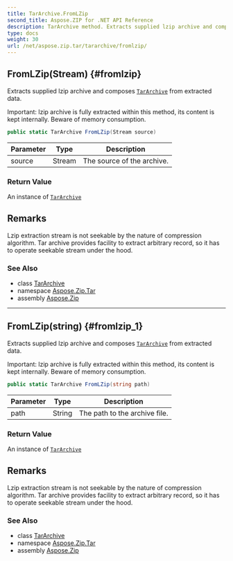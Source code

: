 ```yaml
---
title: TarArchive.FromLZip
second_title: Aspose.ZIP for .NET API Reference
description: TarArchive method. Extracts supplied lzip archive and composes TarArchive from extracted data
type: docs
weight: 30
url: /net/aspose.zip.tar/tararchive/fromlzip/
---
```

## FromLZip(Stream) {#fromlzip}

Extracts supplied lzip archive and composes [`TarArchive`](../) from extracted data.

Important: lzip archive is fully extracted within this method, its content is kept internally. Beware of memory consumption.

```csharp
public static TarArchive FromLZip(Stream source)
```

| Parameter | Type | Description |
| --- | --- | --- |
| source | Stream | The source of the archive. |

### Return Value

An instance of [`TarArchive`](../)

## Remarks

Lzip extraction stream is not seekable by the nature of compression algorithm. Tar archive provides facility to extract arbitrary record, so it has to operate seekable stream under the hood.

### See Also

* class [TarArchive](../)
* namespace [Aspose.Zip.Tar](../../tararchive/)
* assembly [Aspose.Zip](../../../)

---

## FromLZip(string) {#fromlzip_1}

Extracts supplied lzip archive and composes [`TarArchive`](../) from extracted data.

Important: lzip archive is fully extracted within this method, its content is kept internally. Beware of memory consumption.

```csharp
public static TarArchive FromLZip(string path)
```

| Parameter | Type | Description |
| --- | --- | --- |
| path | String | The path to the archive file. |

### Return Value

An instance of [`TarArchive`](../)

## Remarks

Lzip extraction stream is not seekable by the nature of compression algorithm. Tar archive provides facility to extract arbitrary record, so it has to operate seekable stream under the hood.

### See Also

* class [TarArchive](../)
* namespace [Aspose.Zip.Tar](../../tararchive/)
* assembly [Aspose.Zip](../../../)


